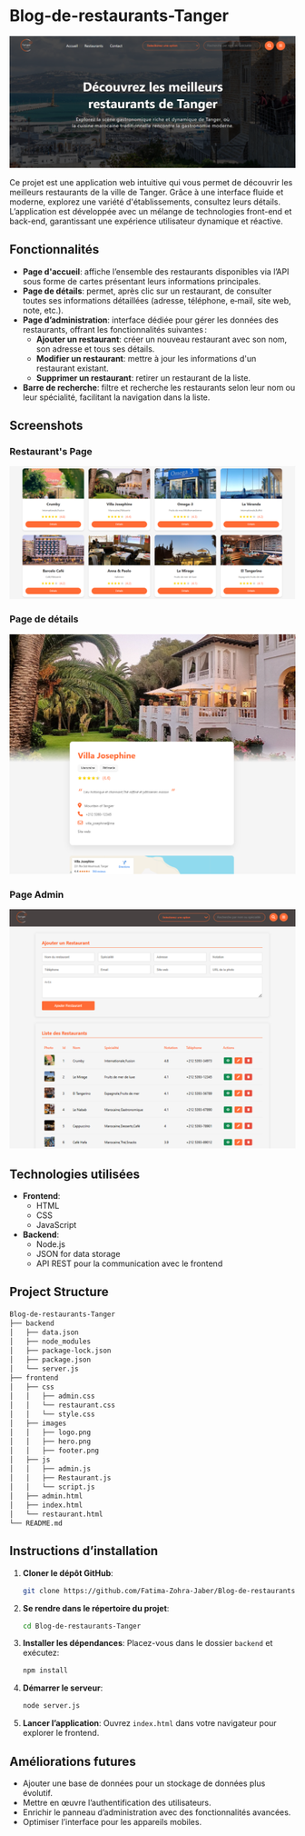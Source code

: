 # Blog-de-restaurants-Tanger

![Tanger Restaurant](screenshots/home.png)

Ce projet est une application web intuitive qui vous permet de découvrir les meilleurs restaurants de la ville de Tanger. Grâce à une interface fluide et moderne, explorez une variété d'établissements, consultez leurs détails. L’application est développée avec un mélange de technologies front-end et back-end, garantissant une expérience utilisateur dynamique et réactive. 

## Fonctionnalités

- **Page d'accueil**: affiche l’ensemble des restaurants disponibles via l’API sous forme de cartes présentant leurs informations principales.
- **Page de détails**: permet, après clic sur un restaurant, de consulter toutes ses informations détaillées (adresse, téléphone, e‑mail, site web, note, etc.).
- **Page d’administration**: interface dédiée pour gérer les données des restaurants, offrant les fonctionnalités suivantes :
  - **Ajouter un restaurant**: créer un nouveau restaurant avec son nom, son adresse et tous ses détails.
  - **Modifier un restaurant**: mettre à jour les informations d'un restaurant existant.
  - **Supprimer un restaurant**: retirer un restaurant de la liste.
- **Barre de recherche**: filtre et recherche les restaurants selon leur nom ou leur spécialité, facilitant la navigation dans la liste.

## Screenshots

### Restaurant's Page
![Page d'accueil](screenshots/restaurants.png)

### Page de détails
![Page des détails](screenshots/details.png)

### Page Admin
![Page administrateur](screenshots/admin.png)

## Technologies utilisées
- **Frontend**:
  - HTML
  - CSS
  - JavaScript
- **Backend**:
  - Node.js
  - JSON for data storage
  - API REST pour la communication avec le frontend

## Project Structure
```
Blog-de-restaurants-Tanger
├── backend
│   ├── data.json
│   ├── node_modules
│   ├── package-lock.json
│   ├── package.json
│   └── server.js
├── frontend
│   ├── css
│   │   ├── admin.css
│   │   └── restaurant.css
│   │   └── style.css
│   ├── images
│   │   ├── logo.png
│   │   ├── hero.png
│   │   ├── footer.png
│   ├── js
│   │   ├── admin.js
│   │   ├── Restaurant.js
│   │   └── script.js
│   ├── admin.html
│   ├── index.html
│   └── restaurant.html
└── README.md
```

## Instructions d’installation

1. **Cloner le dépôt GitHub**:
   ```bash
   git clone https://github.com/Fatima-Zohra-Jaber/Blog-de-restaurants-Tanger.git
   ```

2. **Se rendre dans le répertoire du projet**:
   ```bash
   cd Blog-de-restaurants-Tanger
   ```

3. **Installer les dépendances**:
   Placez-vous dans le dossier `backend` et exécutez:
   ```bash
   npm install
   ```

4. **Démarrer le serveur**:
   ```bash
   node server.js
   ```

5. **Lancer l’application**:
    Ouvrez `index.html` dans votre navigateur pour explorer le frontend.
    

## Améliorations futures
- Ajouter une base de données pour un stockage de données plus évolutif.
- Mettre en œuvre l’authentification des utilisateurs.
- Enrichir le panneau d’administration avec des fonctionnalités avancées.
- Optimiser l’interface pour les appareils mobiles.



